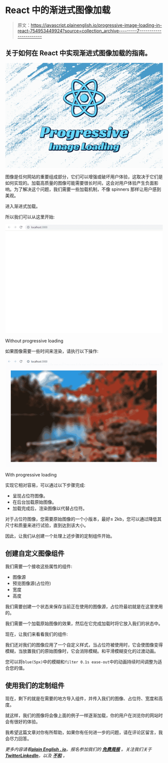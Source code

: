 # React 中的渐进式图像加载

> 原文：<https://javascript.plainenglish.io/progressive-image-loading-in-react-754953449924?source=collection_archive---------7----------------------->

## 关于如何在 React 中实现渐进式图像加载的指南。

![](img/28fd671f6e54843f3deccd931305935a.png)

图像是任何网站的重要组成部分，它们可以增强或破坏用户体验，这取决于它们是如何实现的。加载高质量的图像可能需要很长时间，这会对用户体验产生负面影响。为了解决这个问题，我们需要一些加载机制，不像 spinners 那样让用户感到美观。

进入渐进式加载。

所以我们可以从这里开始:

![](img/233a8b56bb4d164e0a80be890cbbbf9a.png)

Without progressive loading

如果图像需要一些时间来渲染，请执行以下操作:

![](img/c1b470d29ae570fbb9fa0bb770476ab6.png)

With progressive loading

实现它相对容易，可以通过以下步骤完成:

*   呈现占位符图像。
*   在后台加载原始图像。
*   加载完成后，渲染图像以代替占位符。

对于占位符图像，您需要原始图像的一个小版本，最好≤ 2kb，您可以通过降低其尺寸和质量来进行试验，直到达到该大小。

因此，让我们从创建一个处理上述步骤的定制组件开始。

## 创建自定义图像组件

我们需要一个接收这些属性的组件:

*   图像源
*   预览图像源(占位符)
*   宽度
*   高度

我们需要创建一个状态来保存当前正在使用的图像源，占位符最初就是在这里使用的。

我们需要一个加载原始图像的效果，然后在它完成加载时将它放入我们的状态中。

现在，让我们来看看我们的组件:

我们还对我们的图像应用了一个自定义样式，当占位符被使用时，它会使图像变得模糊，当放置我们的原始图像时，它会消除模糊。和平滑模糊变化的过渡动画。

您可以将`blue(5px)`中的模糊和`filter 0.1s ease-out`中的动画持续时间调整为适合您的值。

## 使用我们的定制组件

现在，剩下的就是在需要的地方导入组件，并传入我们的图像、占位符、宽度和高度。

就这样，我们的图像将会像上面的例子一样逐渐加载，你的用户在浏览你的网站时会有很好的体验。

我希望这篇文章对你有所帮助，如果你有任何进一步的问题，请在评论区留言，我会尽力回答。

*更多内容请看*[***plain English . io***](https://plainenglish.io/)*。报名参加我们的* [***免费周报***](http://newsletter.plainenglish.io/) *。关注我们关于*[***Twitter***](https://twitter.com/inPlainEngHQ)[***LinkedIn***](https://www.linkedin.com/company/inplainenglish/)*，以及* [***不和***](https://discord.gg/GtDtUAvyhW) *。*